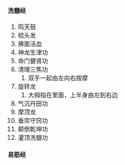 #### 洗髓经
1. 鸣天鼓
2. 梳头发
3. 拂面活血
4. 神龙生津功
5. 命门健肾功
6. 清理三焦功
	1. 双手一起由左向右按摩
7. 旋转龙
	1. 大拇指在里面，上半身由左到右边
8. 气沉丹田功
9. 摩顶龙
10. 垂帘守窍功
11. 颠倒乾坤功
12. 灌顶洗髓功
#### 易筋经
